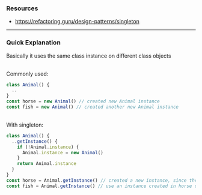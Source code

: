 ### Resources
- https://refactoring.guru/design-patterns/singleton

<hr>

### Quick Explanation

Basically it uses the same class instance on different class objects

<br>
Commonly used:

```ts
class Animal() {
  ..
}
const horse = new Animal() // created new Animal instance
const fish = new Animal() // created another new Animal instance
```

<br>
With singleton:

```ts
class Animal() {
  ..getInstance() {
    if (!Animal.instance) {
      Animal.instance = new Animal()
    }
    return Animal.instance
  }
}
const horse = Animal.getInstance() // created a new instance, since there's no instance created before
const fish = Animal.getInstance() // use an instance created in horse object
```